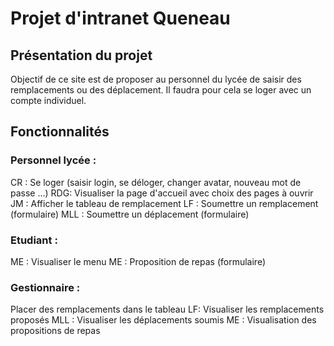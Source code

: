 # Projet d'intranet Queneau
## Présentation du projet
Objectif de ce site est de proposer au personnel du lycée de saisir des remplacements ou des déplacement. Il faudra pour cela se loger avec un compte individuel.

## Fonctionnalités
### Personnel lycée : 
CR : Se loger (saisir login, se déloger, changer avatar, nouveau mot de passe ...)
RDG: Visualiser la page d'accueil avec choix des pages à ouvrir
JM : Afficher le tableau de remplacement
LF : Soumettre un remplacement (formulaire)
MLL : Soumettre un déplacement (formulaire)

### Etudiant :
ME : Visualiser le menu
ME : Proposition de repas (formulaire)
 
 ### Gestionnaire : 
Placer des remplacements dans le tableau
LF: Visualiser les remplacements proposés
MLL : Visualiser les déplacements soumis
ME : Visualisation des propositions de repas






